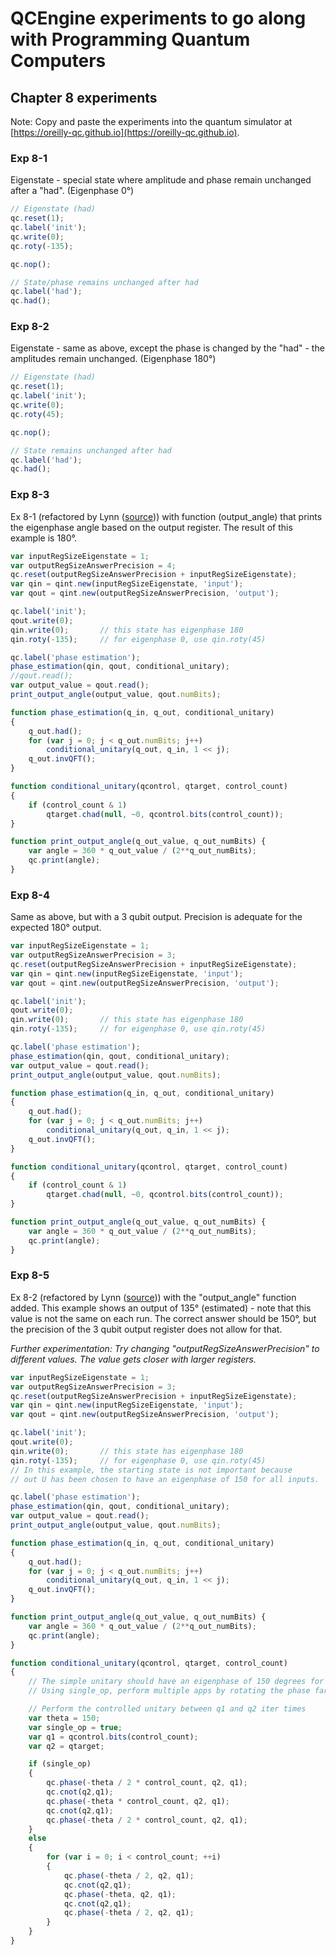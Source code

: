 # QCEngine experiments to go along with Programming Quantum Computers
## Chapter 8 experiments

Note: Copy and paste the experiments into the quantum simulator at [https://oreilly-qc.github.io](https://oreilly-qc.github.io).  

### Exp 8-1  
Eigenstate - special state where amplitude and phase remain unchanged after a "had". (Eigenphase 0&deg;)

```js
// Eigenstate (had)
qc.reset(1);
qc.label('init');
qc.write(0);
qc.roty(-135);

qc.nop();

// State/phase remains unchanged after had
qc.label('had');
qc.had();
```

### Exp 8-2
Eigenstate - same as above, except the phase is changed by the "had" - the amplitudes remain unchanged. (Eigenphase 180&deg;)

```js
// Eigenstate (had)
qc.reset(1);
qc.label('init');
qc.write(0);
qc.roty(45);

qc.nop();

// State remains unchanged after had
qc.label('had');
qc.had();
```

### Exp 8-3
Ex 8-1 (refactored by Lynn ([source](https://github.com/lynnlangit/learning-quantum/blob/main/book/code/ch08/8-1-lynn.js))) with function (output_angle) that prints the eigenphase angle based on the output register. The result of this example is 180&deg;.  

```js
var inputRegSizeEigenstate = 1;
var outputRegSizeAnswerPrecision = 4;
qc.reset(outputRegSizeAnswerPrecision + inputRegSizeEigenstate);
var qin = qint.new(inputRegSizeEigenstate, 'input');
var qout = qint.new(outputRegSizeAnswerPrecision, 'output');

qc.label('init');
qout.write(0);
qin.write(0);       // this state has eigenphase 180
qin.roty(-135);     // for eigenphase 0, use qin.roty(45)

qc.label('phase estimation');
phase_estimation(qin, qout, conditional_unitary);
//qout.read();
var output_value = qout.read();
print_output_angle(output_value, qout.numBits);

function phase_estimation(q_in, q_out, conditional_unitary)
{
    q_out.had();
    for (var j = 0; j < q_out.numBits; j++)
        conditional_unitary(q_out, q_in, 1 << j);
    q_out.invQFT();
}

function conditional_unitary(qcontrol, qtarget, control_count) 
{
    if (control_count & 1)
        qtarget.chad(null, ~0, qcontrol.bits(control_count));
}

function print_output_angle(q_out_value, q_out_numBits) {
    var angle = 360 * q_out_value / (2**q_out_numBits);
    qc.print(angle);
}
```

### Exp 8-4
Same as above, but with a 3 qubit output. Precision is adequate for the expected 180&deg; output.

```js
var inputRegSizeEigenstate = 1;
var outputRegSizeAnswerPrecision = 3;
qc.reset(outputRegSizeAnswerPrecision + inputRegSizeEigenstate);
var qin = qint.new(inputRegSizeEigenstate, 'input');
var qout = qint.new(outputRegSizeAnswerPrecision, 'output');

qc.label('init');
qout.write(0);
qin.write(0);       // this state has eigenphase 180
qin.roty(-135);     // for eigenphase 0, use qin.roty(45)

qc.label('phase estimation');
phase_estimation(qin, qout, conditional_unitary);
var output_value = qout.read();
print_output_angle(output_value, qout.numBits);

function phase_estimation(q_in, q_out, conditional_unitary)
{
    q_out.had();
    for (var j = 0; j < q_out.numBits; j++)
        conditional_unitary(q_out, q_in, 1 << j);
    q_out.invQFT();
}

function conditional_unitary(qcontrol, qtarget, control_count) 
{
    if (control_count & 1)
        qtarget.chad(null, ~0, qcontrol.bits(control_count));
}

function print_output_angle(q_out_value, q_out_numBits) {
    var angle = 360 * q_out_value / (2**q_out_numBits);
    qc.print(angle);
}
```

### Exp 8-5
Ex 8-2 (refactored by Lynn ([source](https://github.com/lynnlangit/learning-quantum/blob/main/book/code/ch08/8-2-lynn.js))) with the "output_angle" function added. This example shows an output of 135&deg; (estimated) - note that this value is not the same on each run. The correct answer should be 150&deg;, but the precision of the 3 qubit output register does not allow for that.  

*Further experimentation: Try changing "outputRegSizeAnswerPrecision" to different values. The value gets closer with larger registers.*

```js
var inputRegSizeEigenstate = 1;
var outputRegSizeAnswerPrecision = 3;
qc.reset(outputRegSizeAnswerPrecision + inputRegSizeEigenstate);
var qin = qint.new(inputRegSizeEigenstate, 'input');
var qout = qint.new(outputRegSizeAnswerPrecision, 'output');

qc.label('init');
qout.write(0);
qin.write(0);       // this state has eigenphase 180
qin.roty(-135);     // for eigenphase 0, use qin.roty(45)
// In this example, the starting state is not important because
// out U has been chosen to have an eigenphase of 150 for all inputs.

qc.label('phase estimation');
phase_estimation(qin, qout, conditional_unitary);
var output_value = qout.read();
print_output_angle(output_value, qout.numBits);

function phase_estimation(q_in, q_out, conditional_unitary)
{
    q_out.had();
    for (var j = 0; j < q_out.numBits; j++)
        conditional_unitary(q_out, q_in, 1 << j);
    q_out.invQFT();
}

function print_output_angle(q_out_value, q_out_numBits) {
    var angle = 360 * q_out_value / (2**q_out_numBits);
    qc.print(angle);
}

function conditional_unitary(qcontrol, qtarget, control_count) 
{
    // The simple unitary should have an eigenphase of 150 degrees for all inputs.
    // Using single_op, perform multiple apps by rotating the phase farther.

    // Perform the controlled unitary between q1 and q2 iter times
    var theta = 150;
    var single_op = true;
    var q1 = qcontrol.bits(control_count);
    var q2 = qtarget;

    if (single_op)
    {
        qc.phase(-theta / 2 * control_count, q2, q1);
        qc.cnot(q2,q1);
        qc.phase(-theta * control_count, q2, q1);
        qc.cnot(q2,q1);
        qc.phase(-theta / 2 * control_count, q2, q1);
    }
    else
    {
        for (var i = 0; i < control_count; ++i)
        {
            qc.phase(-theta / 2, q2, q1);
            qc.cnot(q2,q1);
            qc.phase(-theta, q2, q1);
            qc.cnot(q2,q1);
            qc.phase(-theta / 2, q2, q1);
        }
    }
}
```